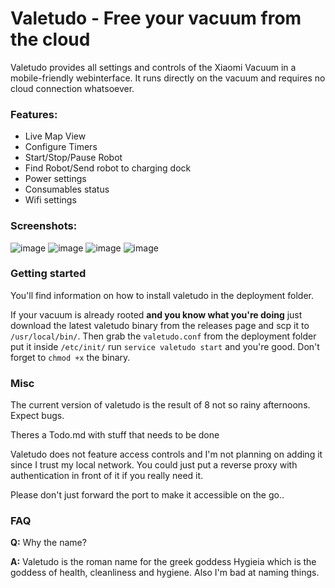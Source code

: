 # Valetudo - Free your vacuum from the cloud

Valetudo provides all settings and controls of the Xiaomi Vacuum in a mobile-friendly webinterface.
It runs directly on the vacuum and requires no cloud connection whatsoever.

### Features:
* Live Map View
* Configure Timers
* Start/Stop/Pause Robot
* Find Robot/Send robot to charging dock
* Power settings
* Consumables status
* Wifi settings

### Screenshots:

![image](https://user-images.githubusercontent.com/974410/42618909-a9158af4-85b6-11e8-883e-9d6bab7aecc3.png)
![image](https://user-images.githubusercontent.com/974410/42618936-c44d22c8-85b6-11e8-9e61-0a998b97655a.png)
![image](https://user-images.githubusercontent.com/974410/42618944-cd155560-85b6-11e8-9642-9ef9c4b80e57.png)
![image](https://user-images.githubusercontent.com/974410/42618985-f74c827c-85b6-11e8-8eb5-4ea94d5b43bc.png)


### Getting started
You'll find information on how to install valetudo in the deployment folder.

If your vacuum is already rooted **and you know what you're doing** 
just download the latest valetudo binary from the releases page and scp it to `/usr/local/bin/`.
Then grab the `valetudo.conf` from the deployment folder put it inside `/etc/init/`
 run `service valetudo start` and you're good. Don't forget to `chmod +x` the binary.

### Misc
The current version of valetudo is the result of 8 not so rainy afternoons. Expect bugs.

Theres a Todo.md with stuff that needs to be done


Valetudo does not feature access controls and I'm not planning on adding it since I trust my local network.
You could just put a reverse proxy with authentication in front of it if you really need it.

Please don't just forward the port to make it accessible on the go..
### FAQ
**Q:** Why the name?

**A:** Valetudo is the roman name for the greek goddess Hygieia which is the goddess of health, cleanliness and hygiene. Also I'm bad at naming things.
